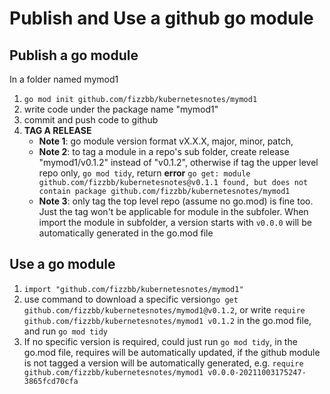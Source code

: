 # Publish and Use a github go module

## Publish a go module
In a folder named mymod1
1) ```go mod init github.com/fizzbb/kubernetesnotes/mymod1```
2) write code under the package name "mymod1"
3) commit and push code to github
4) **TAG A RELEASE** 
   - **Note 1**: go module version format vX.X.X, major, minor, patch,
   - **Note 2**: to tag a module in a repo's sub folder, create release "mymod1/v0.1.2" instead of "v0.1.2", otherwise if tag the upper level repo only, ```go mod tidy```, return **error** 
   ```go get: module github.com/fizzbb/kubernetesnotes@v0.1.1 found, but does not contain package github.com/fizzbb/kubernetesnotes/mymod1```
   - **Note 3**: only tag the top level repo (assume no go.mod)  is fine too. Just the tag won't be applicable for module in the subfoler. When import the module in subfolder, a version starts with ```v0.0.0``` will be automatically generated in the go.mod file

## Use a go module
1) ```import "github.com/fizzbb/kubernetesnotes/mymod1"```
2) use command to download a specific version```go get github.com/fizzbb/kubernetesnotes/mymod1@v0.1.2```, or write ```require github.com/fizzbb/kubernetesnotes/mymod1 v0.1.2``` in the go.mod file, and run ```go mod tidy```
3) If no specific version is required, could just run ```go mod tidy```, in the go.mod file, requires will be automatically updated, if the github module is not tagged a version will be automatically generated, e.g. ```require github.com/fizzbb/kubernetesnotes/mymod1 v0.0.0-20211003175247-3865fcd70cfa```
